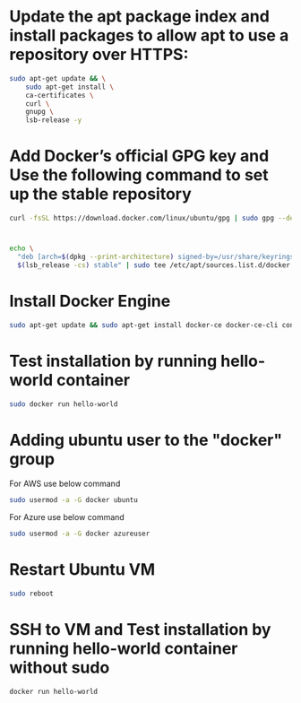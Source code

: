 # Update the apt package index and install packages to allow apt to use a repository over HTTPS:

```bash 
sudo apt-get update && \
    sudo apt-get install \
    ca-certificates \
    curl \
    gnupg \
    lsb-release -y
```

# Add Docker’s official GPG key and Use the following command to set up the stable repository
```bash 
curl -fsSL https://download.docker.com/linux/ubuntu/gpg | sudo gpg --dearmor -o /usr/share/keyrings/docker-archive-keyring.gpg
```

# 
```bash 
echo \
  "deb [arch=$(dpkg --print-architecture) signed-by=/usr/share/keyrings/docker-archive-keyring.gpg] https://download.docker.com/linux/ubuntu \
  $(lsb_release -cs) stable" | sudo tee /etc/apt/sources.list.d/docker.list > /dev/null
```

# Install Docker Engine
```bash 
sudo apt-get update && sudo apt-get install docker-ce docker-ce-cli containerd.io -y
```

# Test installation by running hello-world container
```bash
sudo docker run hello-world
```

# Adding ubuntu user to the "docker" group
For AWS use below command
```bash
sudo usermod -a -G docker ubuntu
```

For Azure use below command
```bash
sudo usermod -a -G docker azureuser
```

# Restart Ubuntu VM
```bash
sudo reboot
```

# SSH to VM and Test installation by running hello-world container without sudo
```bash
docker run hello-world
```




